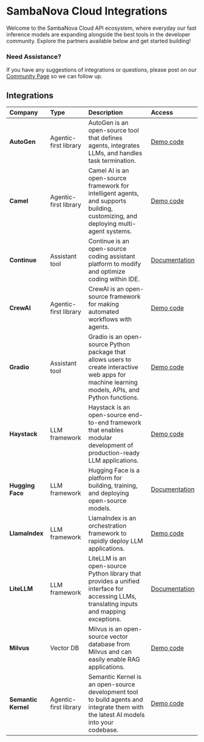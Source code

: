 # SambaNova Cloud Integrations

Welcome to the SambaNova Cloud API ecosystem, where everyday our fast inference models are expanding alongside the best tools in the developer community. Explore the partners available below and get started building\! 

### Need Assistance? 

If you have any suggestions of integrations or questions, please post on our [Community Page](https://community.sambanova.ai/) so we can follow up. 

## Integrations

| Company | Type | Description | Access |
| :---- | :---- | :---- | :---- |
| **AutoGen** | Agentic-first library | AutoGen is an open-source tool that defines agents, integrates LLMs, and handles task termination.  | [Demo code](https://github.com/sambanova/ai-starter-kit/tree/main/integrations/autogen) |
| **Camel** | Agentic-first library | Camel AI is an open-source framework for intelligent agents, and supports building, customizing, and deploying multi-agent systems.   | [Demo code](https://github.com/sambanova/ai-starter-kit/tree/main/integrations/camel) |
| **Continue** | Assistant tool | Continue is an open-source coding assistant platform to modify and optimize coding within IDE. | [Documentation](https://sambanova.ai/blog/accelerating-coding-with-sambanova-cloud?ref=blog.continue.dev) |
| **CrewAI** | Agentic-first library | CrewAI is an open-source framework for making automated workflows with agents. | [Demo code](https://github.com/sambanova/ai-starter-kit/tree/main/integrations/crewai) |
| **Gradio** | Assistant tool | Gradio is an open-source Python package that allows users to create interactive web apps for machine learning models, APIs, and Python functions.  | [Demo code](https://github.com/gradio-app/sambanova-gradio) |
| **Haystack** | LLM framework | Haystack is an open-source end-to-end framework that enables modular development of production-ready LLM applications.  | [Demo code](https://haystack.deepset.ai/integrations/sambanova) |
| **Hugging Face**  | LLM framework | Hugging Face is a platform for building, training, and deploying open-source models.  | [Documentation](https://huggingface.co/docs/huggingface_hub/main/en/package_reference/inference_client) |
| **LlamaIndex** | LLM framework | LlamaIndex is an orchestration framework to rapidly deploy LLM applications. | [Demo code](https://github.com/sambanova/ai-starter-kit/tree/main/integrations/llamaindex) |
| **LiteLLM** | LLM framework | LiteLLM is an open-source Python library that provides a unified interface for accessing LLMs, translating inputs and mapping exceptions. | [Documentation](https://docs.litellm.ai/docs/providers/sambanova) |
| **Milvus** | Vector DB | Milvus is an open-source vector database from Milvus and can easily enable RAG applications. | [Demo code](https://github.com/sambanova/ai-starter-kit/tree/main/integrations/milvus) |
| **Semantic Kernel** | Agentic-first library | Semantic Kernel is an open-source development tool to build agents and integrate them with the latest AI models into your codebase.  | [Demo code](https://github.com/sambanova/ai-starter-kit/blob/main/integrations/semantic_kernel) |
